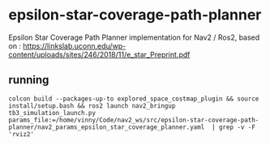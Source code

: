 # epsilon-star-coverage-path-planner
Epsilon Star Coverage Path Planner implementation for Nav2 / Ros2, based on : https://linkslab.uconn.edu/wp-content/uploads/sites/246/2018/11/e_star_Preprint.pdf

## running
`colcon build --packages-up-to explored_space_costmap_plugin && source install/setup.bash && ros2 launch nav2_bringup tb3_simulation_launch.py params_file:=/home/vinny/Code/nav2_ws/src/epsilon-star-coverage-path-planner/nav2_params_epsilon_star_coverage_planner.yaml  | grep -v -F 'rviz2'`

